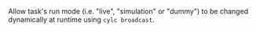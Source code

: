 Allow task's run mode (i.e. "live", "simulation" or "dummy") to be changed dynamically at runtime using `cylc broadcast`.